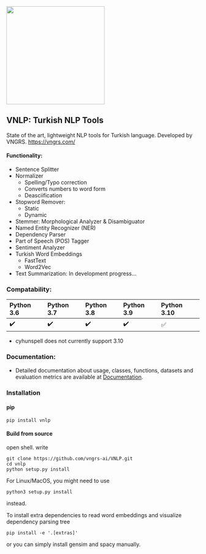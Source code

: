 <img src="https://github.com/vngrs-ai/VNLP/blob/main/vnlp.png" width="256">

## VNLP: Turkish NLP Tools
State of the art, lightweight NLP tools for Turkish language.
Developed by VNGRS.
https://vngrs.com/

#### Functionality:
- Sentence Splitter
- Normalizer
	- Spelling/Typo correction
	- Converts numbers to word form
	- Deasciification
- Stopword Remover:
	- Static
	- Dynamic
- Stemmer: Morphological Analyzer & Disambiguator
- Named Entity Recognizer (NER) 
- Dependency Parser
- Part of Speech (POS) Tagger
- Sentiment Analyzer
- Turkish Word Embeddings
	- FastText
	- Word2Vec
- Text Summarization: In development progress...

### Compatability:

Python 3.6 | Python 3.7 | Python 3.8 | Python 3.9 | Python 3.10
:------------ | :-------------| :-------------| :-------------| :-------------
:heavy_check_mark: | :heavy_check_mark: |  :heavy_check_mark: | :heavy_check_mark: | :white_check_mark:

- cyhunspell does not currently support 3.10

### Documentation:
- Detailed documentation about usage, classes, functions, datasets and evaluation metrics are available at [Documentation](https://vnlp.readthedocs.io).

### Installation
#### pip
```
pip install vnlp
```

#### Build from source
open shell.
write
```
git clone https://github.com/vngrs-ai/VNLP.git
cd vnlp
python setup.py install
```

For Linux/MacOS, you might need to use
```
python3 setup.py install
```
instead.

To install extra dependencies to read word embeddings and visualize dependency parsing tree
```
pip install -e '.[extras]'
```
or you can simply install gensim and spacy manually.
